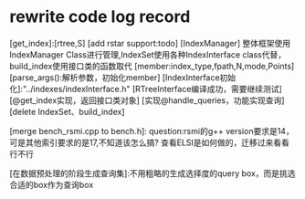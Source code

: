 # rewrite code log record
[get_index]:[rtree,S] [add rstar support:todo]
[IndexManager] 整体框架使用IndexManager Class进行管理,IndexSet使用各种IndexInterface class代替，build_index使用接口类的函数取代
    [member:index_type,fpath,N,mode,Points]
    [parse_args():解析参数，初始化member]
    [IndexInterface初始化]:"../indexes/indexInterface.h" [RTreeInterface编译成功，需要继续测试]
    [@get_index实现，返回接口类对象]
    [实现@handle_queries，功能实现查询]
[delete IndexSet、build_index]


[merge bench_rsmi.cpp to bench.h]:
   question:rsmi的g++ version要求是14，可是其他索引要求的是17,不知道该怎么搞?
    查看ELSI是如何做的，迁移过来看看行不行

[在数据预处理的阶段生成查询集]:不用粗略的生成选择度的query box，而是挑选合适的box作为查询box
